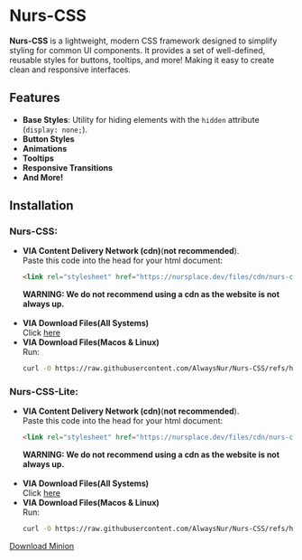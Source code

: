 # Nurs-CSS

**Nurs-CSS** is a lightweight, modern CSS framework designed to simplify styling for common UI components. It provides a set of well-defined, reusable styles for buttons, tooltips, and more! Making it easy to create clean and responsive interfaces.

## Features

- **Base Styles**: Utility for hiding elements with the `hidden` attribute (`display: none;`).
- **Button Styles**
- **Animations**
- **Tooltips**
- **Responsive Transitions**
- **And More!**

## Installation
### Nurs-CSS:
* **VIA Content Delivery Network (cdn)**(**not recommended**).
  <br>Paste this code into the head for your html document:
  ```html
  <link rel="stylesheet" href="https://nursplace.dev/files/cdn/nurs-css/nurs-css.min.css">
  ```
  **WARNING: We do not recommend using a cdn as the website is not always up.**
  <br><br>
* **VIA Download Files(All Systems)<br>**
  Click <a href="https://nursplace.dev/files/cdn/nurs-css/nurs-css.min.css" download>here</a>
* **VIA Download Files(Macos & Linux)**<br>
 Run:
  ```bash
  curl -O https://raw.githubusercontent.com/AlwaysNur/Nurs-CSS/refs/heads/main/dist/nurs-css/nurs-css.min.css
  ```




### Nurs-CSS-Lite:
* **VIA Content Delivery Network (cdn)**(**not recommended**).
  <br>Paste this code into the head for your html document:
  ```html
  <link rel="stylesheet" href="https://nursplace.dev/files/cdn/nurs-css-lite/nurs-css-lite.min.css">
  ```
  **WARNING: We do not recommend using a cdn as the website is not always up.**
  <br><br>
* **VIA Download Files(All Systems)<br>**
  Click <a href="https://nursplace.dev/files/cdn/nurs-css-lite/nurs-css-lite.min.css" download>here</a>
* **VIA Download Files(Macos & Linux)**<br>
 Run:
  ```bash
  curl -O https://raw.githubusercontent.com/AlwaysNur/Nurs-CSS/refs/heads/main/dist/nurs-css-lite/nurs-css-lite.min.css
  ```
[Download Minion](https://octodex.github.com/images/minion.png "download")





